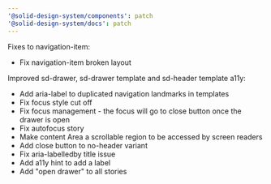 ```yaml
---
'@solid-design-system/components': patch
'@solid-design-system/docs': patch
---
```


Fixes to navigation-item:

- Fix navigation-item broken layout

Improved sd-drawer, sd-drawer template and sd-header template a11y:

- Add aria-label to duplicated navigation landmarks in templates
- Fix focus style cut off
- Fix focus management - the focus will go to close button once the drawer is open
- Fix autofocus story
- Make content Area a scrollable region to be accessed by screen readers
- Add close button to no-header variant
- Fix aria-labelledby title issue
- Add a11y hint to add a label
- Add "open drawer" to all stories
